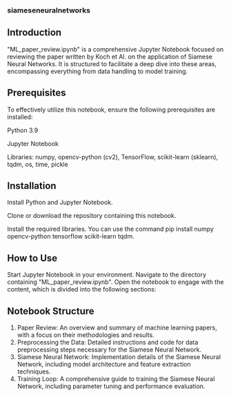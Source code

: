 ### siameseneuralnetworks
## Introduction
"ML_paper_review.ipynb" is a comprehensive Jupyter Notebook focused on reviewing the paper written by Koch et Al. on the application of Siamese Neural Networks. It is structured to facilitate a deep dive into these areas, encompassing everything from data handling to model training.

## Prerequisites
To effectively utilize this notebook, ensure the following prerequisites are installed:

Python 3.9

Jupyter Notebook

Libraries: numpy, opencv-python (cv2), TensorFlow, scikit-learn (sklearn), tqdm, os, time, pickle

## Installation
Install Python and Jupyter Notebook.

Clone or download the repository containing this notebook.

Install the required libraries. You can use the command pip install numpy opencv-python tensorflow scikit-learn tqdm.

## How to Use
Start Jupyter Notebook in your environment.
Navigate to the directory containing "ML_paper_review.ipynb".
Open the notebook to engage with the content, which is divided into the following sections:

## Notebook Structure
1. Paper Review: An overview and summary of machine learning papers, with a focus on their methodologies and results.
2. Preprocessing the Data: Detailed instructions and code for data preprocessing steps necessary for the Siamese Neural Network.
3. Siamese Neural Network: Implementation details of the Siamese Neural Network, including model architecture and feature extraction techniques.
4. Training Loop: A comprehensive guide to training the Siamese Neural Network, including parameter tuning and performance evaluation.
